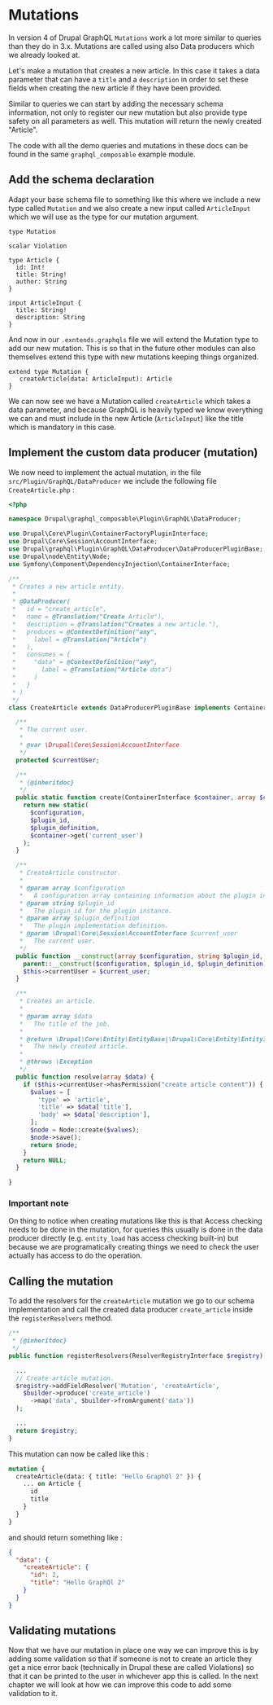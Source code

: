 # Mutations

In version 4 of Drupal GraphQL `Mutations` work a lot more similar to queries than they do in 3.x. Mutations are called using also Data producers which we already looked at.

Let's make a mutation that creates a new article. In this case it takes a data parameter that can have a `title` and a `description` in order to set these fields when creating the new article if they have been provided.

Similar to queries we can start by adding the necessary schema information, not only to register our new mutation but also provide type safety on all parameters as well. This mutation will return the newly created "Article".

The code with all the demo queries and mutations in these docs can be found in the same `graphql_composable` example module.

## Add the schema declaration

Adapt your base schema file to something like this where we include a new type called `Mutation` and we also create a new input called `ArticleInput` which we will use as the type for our mutation argument.

```
type Mutation

scalar Violation

type Article {
  id: Int!
  title: String!
  author: String
}

input ArticleInput {
  title: String!
  description: String
}
```

And now in our `.exntends.graphqls` file we will extend the Mutation type to add our new mutation. This is so that in the future other modules can also themselves extend this type with new mutations keeping things organized.

```
extend type Mutation {
   createArticle(data: ArticleInput): Article
}
```

We can now see we have a Mutation called `createArticle` which takes a data parameter, and because GraphQL is heavily typed we know everything we can and must include in the new Article (`ArticleInput`) like the title which is mandatory in this case.

## Implement the custom data producer (mutation)

We now need to implement the actual mutation, in the file `src/Plugin/GraphQL/DataProducer` we include the following file `CreateArticle.php` :

```php
<?php

namespace Drupal\graphql_composable\Plugin\GraphQL\DataProducer;

use Drupal\Core\Plugin\ContainerFactoryPluginInterface;
use Drupal\Core\Session\AccountInterface;
use Drupal\graphql\Plugin\GraphQL\DataProducer\DataProducerPluginBase;
use Drupal\node\Entity\Node;
use Symfony\Component\DependencyInjection\ContainerInterface;

/**
 * Creates a new article entity.
 *
 * @DataProducer(
 *   id = "create_article",
 *   name = @Translation("Create Article"),
 *   description = @Translation("Creates a new article."),
 *   produces = @ContextDefinition("any",
 *     label = @Translation("Article")
 *   ),
 *   consumes = {
 *     "data" = @ContextDefinition("any",
 *       label = @Translation("Article data")
 *     )
 *   }
 * )
 */
class CreateArticle extends DataProducerPluginBase implements ContainerFactoryPluginInterface {

  /**
   * The current user.
   *
   * @var \Drupal\Core\Session\AccountInterface
   */
  protected $currentUser;

  /**
   * {@inheritdoc}
   */
  public static function create(ContainerInterface $container, array $configuration, $plugin_id, $plugin_definition) {
    return new static(
      $configuration,
      $plugin_id,
      $plugin_definition,
      $container->get('current_user')
    );
  }

  /**
   * CreateArticle constructor.
   *
   * @param array $configuration
   *   A configuration array containing information about the plugin instance.
   * @param string $plugin_id
   *   The plugin_id for the plugin instance.
   * @param array $plugin_definition
   *   The plugin implementation definition.
   * @param \Drupal\Core\Session\AccountInterface $current_user
   *   The current user.
   */
  public function __construct(array $configuration, string $plugin_id, array $plugin_definition, AccountInterface $current_user) {
    parent::__construct($configuration, $plugin_id, $plugin_definition);
    $this->currentUser = $current_user;
  }

  /**
   * Creates an article.
   *
   * @param array $data
   *   The title of the job.
   *
   * @return \Drupal\Core\Entity\EntityBase|\Drupal\Core\Entity\EntityInterface
   *   The newly created article.
   *
   * @throws \Exception
   */
  public function resolve(array $data) {
    if ($this->currentUser->hasPermission("create article content")) {
      $values = [
        'type' => 'article',
        'title' => $data['title'],
        'body' => $data['description'],
      ];
      $node = Node::create($values);
      $node->save();
      return $node;
    }
    return NULL;
  }

}
```

### Important note 

On thing to notice when creating mutations like this is that Access checking needs to be done in the mutation, for queries this usually is done in the
data producer directly (e.g. `entity_load` has access checking built-in) but because we are programatically creating
things we need to check the user actually has access to do the operation.

## Calling the mutation

To add the resolvers for the `createArticle` mutation we go to our schema implementation and call the created data producer `create_article` inside the `registerResolvers` method.

```php
/**
 * {@inheritdoc}
 */
public function registerResolvers(ResolverRegistryInterface $registry) {

  ...
  // Create article mutation.
  $registry->addFieldResolver('Mutation', 'createArticle',
    $builder->produce('create_article')
      ->map('data', $builder->fromArgument('data'))
  );

  ...
  return $registry;
}
```

This mutation can now be called like this :

```graphql
mutation {
  createArticle(data: { title: "Hello GraphQl 2" }) {
    ... on Article {
      id
      title
    }
  }
}
```

and should return something like :

```json
{
  "data": {
    "createArticle": {
      "id": 2,
      "title": "Hello GraphQl 2"
    }
  }
}
```

## Validating mutations

Now that we have our mutation in place one way we can improve this is by adding some validation so that if someone is not to create an article they get a nice error back (technically in Drupal these are called Violations) so that it can be printed to the user in whichever app this is called. In the next chapter we will look at how we can improve this code to add some validation to it.
